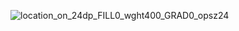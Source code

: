 ![location_on_24dp_FILL0_wght400_GRAD0_opsz24](https://github.com/ssssssh0612/ssssssh0612.github.io/assets/120111926/27cfe58a-a439-4e52-9873-3903d661a366)
